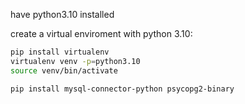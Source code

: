 have python3.10 installed

create a virtual enviroment with python 3.10:

```bash
pip install virtualenv
virtualenv venv -p=python3.10
source venv/bin/activate

pip install mysql-connector-python psycopg2-binary
```
